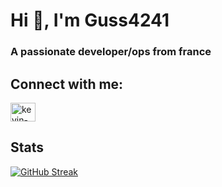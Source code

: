 # Hi 👋, I'm Guss4241
### A passionate developer/ops from france

## Connect with me:
<a href="https://linkedin.com/in/kevin-de-carvalho-47ab26189" target="blank"><img align="center" src="https://raw.githubusercontent.com/rahuldkjain/github-profile-readme-generator/master/src/images/icons/Social/linked-in-alt.svg" alt="kevin-de-carvalho-47ab26189" height="30" width="40" /></a>

## Stats
[![GitHub Streak](https://streak-stats.demolab.com?user=guss4241&theme=dark)](https://git.io/streak-stats)
